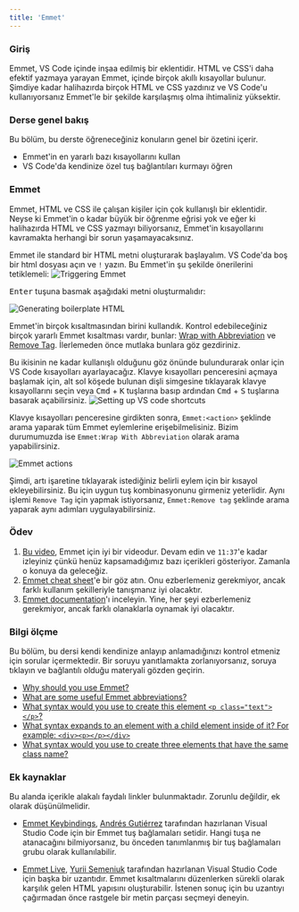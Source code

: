 ```yaml
---
title: 'Emmet'
---
```


### Giriş

Emmet, VS Code içinde inşaa edilmiş bir eklentidir. HTML ve CSS'i daha efektif yazmaya yarayan Emmet, içinde birçok akıllı kısayollar bulunur. Şimdiye kadar halihazırda birçok HTML ve CSS yazdınız ve VS Code'u kullanıyorsanız Emmet'le bir şekilde karşılaşmış olma ihtimaliniz yüksektir.

### Derse genel bakış

Bu bölüm, bu derste öğreneceğiniz konuların genel bir özetini içerir.

-   Emmet'in en yararlı bazı kısayollarını kullan
-	VS Code'da kendinize özel tuş bağlantıları kurmayı öğren

### Emmet

Emmet, HTML ve CSS ile çalışan kişiler için çok kullanışlı bir eklentidir. Neyse ki Emmet'in o kadar büyük bir öğrenme eğrisi yok ve eğer ki halihazırda HTML ve CSS yazmayı biliyorsanız, Emmet'in kısayollarını kavramakta herhangi bir sorun yaşamayacaksınız.

Emmet ile standard bir HTML metni oluşturarak başlayalım. VS Code'da boş bir html dosyası açın ve `!` yazın. Bu Emmet'in şu şekilde önerilerini tetiklemeli:
![Triggering Emmet](https://cdn.statically.io/gh/TheOdinProject/curriculum/1953c1f219a8b321e7ecef9ebcb92834f50ffb9f/html_css/intermediate_html/emmet/imgs/00.png)

<kbd>Enter</kbd> tuşuna basmak aşağıdaki metni oluşturmalıdır:

![Generating boilerplate HTML](https://cdn.statically.io/gh/TheOdinProject/curriculum/1953c1f219a8b321e7ecef9ebcb92834f50ffb9f/html_css/intermediate_html/emmet/imgs/01.png)

Emmet'in birçok kısaltmasından birini kullandık. Kontrol edebileceğiniz birçok yararlı Emmet kısaltması vardır, bunlar: [Wrap with Abbreviation](https://docs.emmet.io/actions/wrap-with-abbreviation/) ve [Remove Tag](https://docs.emmet.io/actions/remove-tag/). İlerlemeden önce mutlaka bunlara göz gezdiriniz.

Bu ikisinin ne kadar kullanışlı olduğunu göz önünde bulundurarak onlar için VS Code kısayolları ayarlayacağız.
Klavye kısayolları penceresini açmaya başlamak için, alt sol köşede bulunan dişli simgesine tıklayarak klavye kısayollarını seçin veya <kbd>Cmd</kbd> + <kbd>K</kbd> tuşlarına basıp ardından <kbd>Cmd</kbd> + <kbd>S</kbd> tuşlarına basarak açabilirsiniz.
![Setting up VS code shortcuts](https://cdn.statically.io/gh/TheOdinProject/curriculum/1953c1f219a8b321e7ecef9ebcb92834f50ffb9f/html_css/intermediate_html/emmet/imgs/02.png)

Klavye kısayolları penceresine girdikten sonra, `Emmet:<action>` şeklinde arama yaparak tüm Emmet eylemlerine erişebilmelisiniz. Bizim durumumuzda ise `Emmet:Wrap With Abbreviation` olarak arama yapabilirsiniz.

![Emmet actions](https://cdn.statically.io/gh/TheOdinProject/curriculum/1953c1f219a8b321e7ecef9ebcb92834f50ffb9f/html_css/intermediate_html/emmet/imgs/03.png)

Şimdi, artı işaretine tıklayarak istediğiniz belirli eylem için bir kısayol ekleyebilirsiniz. Bu için uygun tuş kombinasyonunu girmeniz yeterlidir. 
Aynı işlemi `Remove Tag` için yapmak istiyorsanız, `Emmet:Remove tag` şeklinde arama yaparak aynı adımları uygulayabilirsiniz.

### Ödev

<div class="lesson-content__panel" markdown="1">

1.  [Bu video](https://www.youtube.com/watch?v=V8vizNQKtx0), Emmet için iyi bir videodur. Devam edin ve `11:37`'e kadar izleyiniz çünkü henüz kapsamadığımız bazı içerikleri gösteriyor. Zamanla o konuya da geleceğiz.
2.  [Emmet cheat sheet](https://docs.emmet.io/cheat-sheet/)'e bir göz atın. Onu ezberlemeniz gerekmiyor, ancak farklı kullanım şekilleriyle tanışmanız iyi olacaktır.
3.  [Emmet documentation](https://docs.emmet.io/)'ı inceleyin. Yine, her şeyi ezberlemeniz gerekmiyor, ancak farklı olanaklarla oynamak iyi olacaktır.

</div>

### Bilgi ölçme

Bu bölüm, bu dersi kendi kendinize anlayıp anlamadığınızı kontrol etmeniz için sorular içermektedir. Bir soruyu yanıtlamakta zorlanıyorsanız, soruya tıklayın ve bağlantılı olduğu materyali gözden geçirin.

-   [Why should you use Emmet?](#emmet)
-   [What are some useful Emmet abbreviations?](#emmet)
-   [What syntax would you use to create this element `<p class="text"></p>`?](https://docs.emmet.io/cheat-sheet/)
-   [What syntax expands to an element with a child element inside of it? For example: `<div><p></p></div>`](https://docs.emmet.io/cheat-sheet/)
-   [What syntax would you use to create three elements that have the same class name?](https://docs.emmet.io/cheat-sheet/)

### Ek kaynaklar

Bu alanda içerikle alakalı faydalı linkler bulunmaktadır. Zorunlu değildir, ek olarak düşünülmelidir.

- [Emmet Keybindings](https://marketplace.visualstudio.com/items?itemName=agutierrezr.emmet-keybindings), [Andrés Gutiérrez](https://agutierrezr.github.io/) tarafından  hazırlanan Visual Studio Code için bir Emmet tuş bağlamaları setidir. Hangi tuşa ne atanacağını bilmiyorsanız, bu önceden tanımlanmış bir tuş bağlamaları grubu olarak kullanılabilir.

- [Emmet Live](https://marketplace.visualstudio.com/items?itemName=ysemeniuk.emmet-live), [Yurii Semeniuk](https://github.com/semeniuk) tarafından hazırlanan Visual Studio Code için başka bir uzantıdır. Emmet kısaltmalarını düzenlerken sürekli olarak karşılık gelen HTML yapısını oluşturabilir. İstenen sonuç için bu uzantıyı çağırmadan önce rastgele bir metin parçası seçmeyi deneyin.